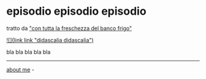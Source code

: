 # episodio episodio episodio      
tratto da ["con tutta la freschezza del banco frigo"](https://docs.google.com/document/d/14rglPC9q64zJUiYVgoQE4SUF1wMnMvcYsZO1aJLP9ao/edit?usp=sharing)  

[![](link link "didascalia didascalia")](https://photos.app.goo.gl/wzCo57nPv6y539DPA)    

bla bla bla bla bla  

---    
[about me](https://about.me/cacioman)  - 



